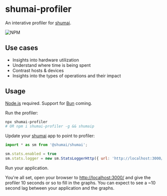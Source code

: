 # shumai-profiler

An interative profiler for [shumai](https://github.com/facebookresearch/shumai).

![NPM](./docs/preview.gif)


## Use cases

* Insights into hardware utilization
* Understand where time is being spent
* Contrast hosts & devices
* Insights into the types of operations and their impact


## Usage

[Node.js](https://nodejs.org/en/) required. Support for [Bun](https://bun.sh/) coming.

Run the profiler:

```bash
npx shumai-profiler
# OR npm i shumai-profiler -g && shumaip
```

Update your [shumai](https://github.com/facebookresearch/shumai) app
to point to profiler:

```javascript
import * as sm from '@shumai/shumai';

sm.stats.enabled = true
sm.stats.logger = new sm.StatsLoggerHttp({ url: 'http://localhost:3000/logger' })
```

Run your application.

You're all set, open your browser to [http://localhost:3000/](http://localhost:3000/)
and give the profiler 10 seconds or so to fill in the graphs. You can
expect to see a ~10 second lag between your application and the graphs.
